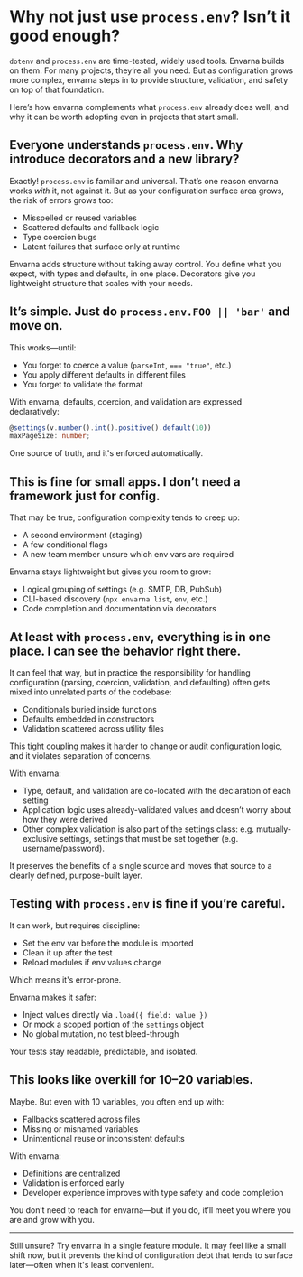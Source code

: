 # Why not just use `process.env`? Isn’t it good enough?

`dotenv` and `process.env` are time-tested, widely used tools.  Envarna builds on them. For many projects, they’re all you need. But as configuration grows more complex, envarna steps in to provide structure, validation, and safety on top of that foundation.

Here’s how envarna complements what `process.env` already does well, and why it can be worth adopting even in projects that start small.


## Everyone understands `process.env`. Why introduce decorators and a new library?
Exactly!  `process.env` is familiar and universal. That’s one reason envarna works *with* it, not against it. But as your configuration surface area grows, the risk of errors grows too:

* Misspelled or reused variables
* Scattered defaults and fallback logic
* Type coercion bugs
* Latent failures that surface only at runtime

Envarna adds structure without taking away control. You define what you expect, with types and defaults, in one place. Decorators give you lightweight structure that scales with your needs.


## It’s simple. Just do `process.env.FOO || 'bar'` and move on.
This works—until:

* You forget to coerce a value (`parseInt`, `=== "true"`, etc.)
* You apply different defaults in different files
* You forget to validate the format

With envarna, defaults, coercion, and validation are expressed declaratively:

```ts
@settings(v.number().int().positive().default(10))
maxPageSize: number;
```

One source of truth, and it's enforced automatically.


## This is fine for small apps. I don’t need a framework just for config.
That may be true, configuration complexity tends to creep up:

* A second environment (staging)
* A few conditional flags
* A new team member unsure which env vars are required

Envarna stays lightweight but gives you room to grow:

* Logical grouping of settings (e.g. SMTP, DB, PubSub)
* CLI-based discovery (`npx envarna list`, `env`, etc.)
* Code completion and documentation via decorators

## At least with `process.env`, everything is in one place. I can see the behavior right there.
It can feel that way, but in practice the responsibility for handling configuration (parsing, coercion, validation, and defaulting) often gets mixed into unrelated parts of the codebase:
* Conditionals buried inside functions
* Defaults embedded in constructors
* Validation scattered across utility files

This tight coupling makes it harder to change or audit configuration logic, and it violates separation of concerns.

With envarna:
* Type, default, and validation are co-located with the declaration of each setting
* Application logic uses already-validated values and doesn’t worry about how they were derived
* Other complex validation is also part of the settings class: e.g. mutually-exclusive settings, settings that must be set together (e.g. username/password). 

It preserves the benefits of a single source and moves that source to a clearly defined, purpose-built layer.


## Testing with `process.env` is fine if you’re careful.
It can work, but requires discipline:

* Set the env var before the module is imported
* Clean it up after the test
* Reload modules if env values change

Which means it's error-prone.

Envarna makes it safer:
* Inject values directly via `.load({ field: value })`
* Or mock a scoped portion of the `settings` object
* No global mutation, no test bleed-through

Your tests stay readable, predictable, and isolated.


## This looks like overkill for 10–20 variables.
Maybe.  But even with 10 variables, you often end up with:

* Fallbacks scattered across files
* Missing or misnamed variables
* Unintentional reuse or inconsistent defaults

With envarna:
* Definitions are centralized
* Validation is enforced early
* Developer experience improves with type safety and code completion

You don’t need to reach for envarna—but if you do, it’ll meet you where you are and grow with you.

---

Still unsure? Try envarna in a single feature module. It may feel like a small shift now, but it prevents the kind of configuration debt that tends to surface later—often when it's least convenient.
